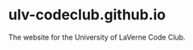 ulv-codeclub.github.io
======================

The website for the University of LaVerne Code Club.
